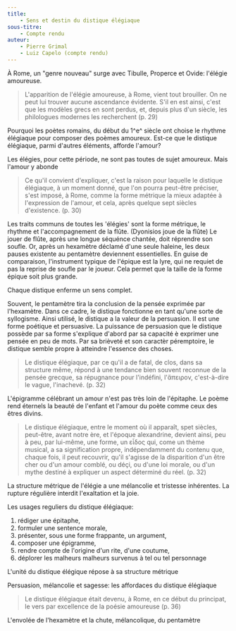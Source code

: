 ```yaml
---
title:
    - Sens et destin du distique élégiaque
sous-titre:
    - Compte rendu
auteur:
    - Pierre Grimal
    - Luiz Capelo (compte rendu)
---
```


À Rome, un "genre nouveau" surge avec Tibulle, Properce et Ovide: l'élégie amoureuse.

> L'apparition de l'élégie amoureuse, à Rome, vient tout brouiller. On ne peut lui trouver aucune ascendance évidente. S'il en est ainsi, c'est que les modèles grecs en sont perdus, et, depuis plus d'un siècle, les philologues modernes les recherchent (p. 29)

Pourquoi les poètes romains, du début du 1^e^ siècle ont choise le rhythme élégiaque pour composer des poèmes amoureux. 
Est-ce que le distique élégiaque, parmi d'autres éléments, afforde l'amour?

Les élégies, pour cette période, ne sont pas toutes de sujet amoureux. Mais l'amour y abonde

> Ce qu'il convient d'expliquer, c'est la raison pour laquelle le distique élégiaque, à un moment donné, que l'on pourra peut-être préciser, s'est imposé, à Rome, comme la forme métrique la mieux adaptée à l'expression de l'amour, et cela, après quelque sept siècles d'existence. (p. 30)

Les traits communs de toutes les 'élégies' sont la forme métrique, le rhythme et l'accompagnement de la flûte.
(Dyonisios joue de la flûte)
Le jouer de flûte, après une longue séquénce chantée, doit réprendre son soufle. Or, après un hexamètre déclamé d'une seule haleine, les deux pauses existente au pentamètre deviennent essentielles. En guise de comparaison, l'instrument typique de l'épique est la lyre, qui ne requiet de pas la reprise de soufle par le joueur. Cela permet que la taille de la forme épique soit plus grande.

Chaque distique enferme un sens complet.

Souvent, le pentamètre tira la conclusion de la pensée exprimée par l'hexamètre. Dans ce cadre, le distique fonctionne en tant qu'une sorte de syllogisme. Ainsi utilisé, le distique a la valeur de la persuasion. Il est une forme poétique et persuasive. La puissance de persuasion que le distique possède par sa forme s'explique d'abord par sa capacité è exprimer une pensée en peu de mots. Par sa brièveté et son caractèr péremptoire, le distique semble propre à atteindre l'essence des choses.

> Le distique élégiaque, par ce qu'il a de fatal, de clos, dans sa structure même, répond à une tendance bien souvent reconnue de la pensée grecque, sa répugnance pour l'indéfini, l'ἄπειρον, c'est-à-dire le vague, l'inachevé. (p. 32)

L'épigramme célébrant un amour n'est pas très loin de l'épitaphe. Le poème rend éternels la beauté de l'enfant et l'amour du poète comme ceux des êtres divins.

> Le distique élégiaque, entre le moment où il apparaît, spet siècles, peut-être, avant notre ère, et l'époque alexandrine, devient ainsi, peu à peu, par lui-même, une forme, un εἶδος qui, come un thème musical, a sa signification propre, indépendamment du contenu que, chaque fois, il peut recouvrir, qu'il s'agisse de la disparition d'un être cher ou d'un amour comblé, ou déçi, ou d'une loi morale, ou d'un mythe destiné à expliquer un aspect déterminé du réel. (p. 32)

La structure métrique de l'élégie a une mélancolie et tristesse inhérentes. La rupture régulière interdit l'exaltation et la joie.

Les usages reguliers du distique élégiaque:
1. rédiger une épitaphe, 
2. formuler une sentence morale, 
3. présenter, sous une forme frappante, un argument, 
4. composer une épigramme, 
5. rendre compte de l'origine d'un rite, d'une coutume, 
6. déplorer les malheurs malheurs survenus à tel ou tel personnage 

L'unité du distique élégique répose à sa structure métrique

Persuasion, mélancolie et sagesse: les affordaces du distique élégiaque

> Le distique élégiaque était devenu, à Rome, en ce début du principat, le vers par excellence de la poésie amoureuse (p. 36)

L'envolée de l'hexamètre et la chute, mélancolique, du pentamètre 

